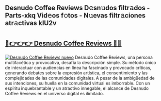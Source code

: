 ## Desnudo Coffee Reviews D𝚎sn𝚞dos filtr𝚊dos - Parts-xkq Vid𝚎os f𝚘tos - N𝚞evas filtr𝚊ciones atr𝚊ctivas kIU2v

# <h2><a href="http://mbddkbj.tromn.icu/?c=Desnudo+Coffee+Reviews">🔗👉👉👉 Desnudo Coffee Reviews 🔗🔗</a></h2>

[![Desnudo Coffee Reviews nuevo](https://i.imgur.com/pEAQMta.gif)](http://mbddkbj.tromn.icu/?c=Desnudo+Coffee+Reviews)
Desnudo Coffee Reviews, una persona multifacética y provocativa, desafía la descripción simple. Su método único de interactuar con audiencias en línea ha fascinado y provocado críticas, generando debates sobre la expresión artística, el consentimiento y las complejidades de las comunidades digitales. A pesar de la ambigüedad de sus intenciones, su huella en la comunidad virtual es imborrable. Con un espíritu inquebrantable y un atractivo innegable, el alcance de Desnudo Coffee Reviews en el universo digital es ilimitado.
